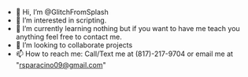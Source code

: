 - 👋 Hi, I’m @GlitchFromSplash
- 👀 I’m interested in scripting.
- 🌱 I’m currently learning nothing but if you want to have me teach you anything feel free to contact me.
- 💞️ I’m looking to collaborate projects
- 📫 How to reach me: Call/Text me at (817)-217-9704 or email me at "rsparacino09@gmail.com"

<!---
GlitchFromSplash/GlitchFromSplash is a ✨ special ✨ repository because its `README.md` (this file) appears on your GitHub profile.
You can click the Preview link to take a look at your changes.
--->
